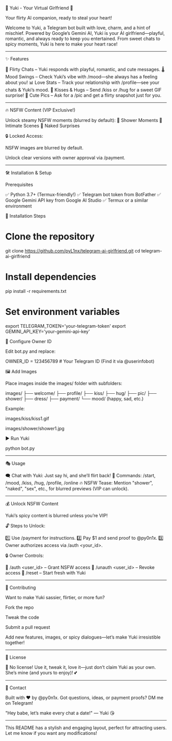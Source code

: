 🌸 Yuki - Your Virtual Girlfriend 💋

Your flirty AI companion, ready to steal your heart!

Welcome to Yuki, a Telegram bot built with love, charm, and a hint of mischief. Powered by Google’s Gemini AI, Yuki is your AI girlfriend—playful, romantic, and always ready to keep you entertained. From sweet chats to spicy moments, Yuki is here to make your heart race!


---

✨ Features

💖 Flirty Chats – Yuki responds with playful, romantic, and cute messages.
🌡 Mood Swings – Check Yuki’s vibe with /mood—she always has a feeling about you!
📊 Love Stats – Track your relationship with /profile—see your chats & Yuki’s mood.
💋 Kisses & Hugs – Send /kiss or /hug for a sweet GIF surprise!
📸 Cute Pics – Ask for a /pic and get a flirty snapshot just for you.


---

🔥 NSFW Content (VIP Exclusive!)

Unlock steamy NSFW moments (blurred by default):
🛁 Shower Moments
💞 Intimate Scenes
🌙 Naked Surprises

🔒 Locked Access:

NSFW images are blurred by default.

Unlock clear versions with owner approval via /payment.



---

🛠 Installation & Setup

Prerequisites

✅ Python 3.7+ (Termux-friendly!)
✅ Telegram bot token from BotFather
✅ Google Gemini API key from Google AI Studio
✅ Termux or a similar environment

🚀 Installation Steps

# Clone the repository
git clone https://github.com/pyL1nx/telegram-ai-girlfriend.git
cd telegram-ai-girlfriend

# Install dependencies
pip install -r requirements.txt

# Set environment variables
export TELEGRAM_TOKEN='your-telegram-token'
export GEMINI_API_KEY='your-gemini-api-key'

🔧 Configure Owner ID

Edit bot.py and replace:

OWNER_ID = 123456789  # Your Telegram ID (Find it via @userinfobot)

🖼 Add Images

Place images inside the images/ folder with subfolders:

images/
├── welcome/
├── profile/
├── kiss/
├── hug/
├── pic/
├── shower/
├── dress/
├── payment/
└── mood/ (happy, sad, etc.)

Example:

images/kiss/kiss1.gif

images/shower/shower1.jpg


▶️ Run Yuki

python bot.py


---

🎭 Usage

🗨 Chat with Yuki: Just say hi, and she’ll flirt back!
💞 Commands: /start, /mood, /kiss, /hug, /profile, /online
🔥 NSFW Tease: Mention "shower", "naked", "sex", etc., for blurred previews (VIP can unlock).


---

💰 Unlock NSFW Content

Yuki’s spicy content is blurred unless you’re VIP!

🔓 Steps to Unlock:

1️⃣ Use /payment for instructions.
2️⃣ Pay $1 and send proof to @py0n1x.
3️⃣ Owner authorizes access via /auth <your_id>.

🔒 Owner Controls:

🔹 /auth <user_id> – Grant NSFW access
🔹 /unauth <user_id> – Revoke access
🔹 /reset – Start fresh with Yuki


---

🤝 Contributing

Want to make Yuki sassier, flirtier, or more fun?

Fork the repo

Tweak the code

Submit a pull request

Add new features, images, or spicy dialogues—let’s make Yuki irresistible together!



---

📜 License

🚫 No license! Use it, tweak it, love it—just don’t claim Yuki as your own. She’s mine (and yours to enjoy)! 💕


---

💌 Contact

Built with ❤️ by @py0n1x.
Got questions, ideas, or payment proofs? DM me on Telegram!

"Hey babe, let’s make every chat a date!" — Yuki 😘


---

This README has a stylish and engaging layout, perfect for attracting users. Let me know if you want any modifications!

